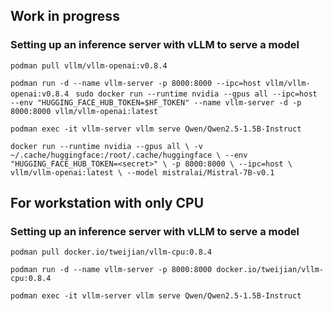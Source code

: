 ## Work in progress

### Setting up an inference server with vLLM to serve a model

`podman pull vllm/vllm-openai:v0.8.4`


`podman run -d --name vllm-server -p 8000:8000 --ipc=host vllm/vllm-openai:v0.8.4 `
`sudo docker run --runtime nvidia --gpus all --ipc=host --env "HUGGING_FACE_HUB_TOKEN=$HF_TOKEN" --name vllm-server -d -p 8000:8000 vllm/vllm-openai:latest`

`podman exec -it vllm-server vllm serve Qwen/Qwen2.5-1.5B-Instruct`



`docker run --runtime nvidia --gpus all \
    -v ~/.cache/huggingface:/root/.cache/huggingface \
    --env "HUGGING_FACE_HUB_TOKEN=<secret>" \
    -p 8000:8000 \
    --ipc=host \
    vllm/vllm-openai:latest \
    --model mistralai/Mistral-7B-v0.1`

## For workstation with only CPU

### Setting up an inference server with vLLM to serve a model

`podman pull docker.io/tweijian/vllm-cpu:0.8.4`



`podman run -d --name vllm-server -p 8000:8000 docker.io/tweijian/vllm-cpu:0.8.4`


`podman exec -it vllm-server vllm serve Qwen/Qwen2.5-1.5B-Instruct`
